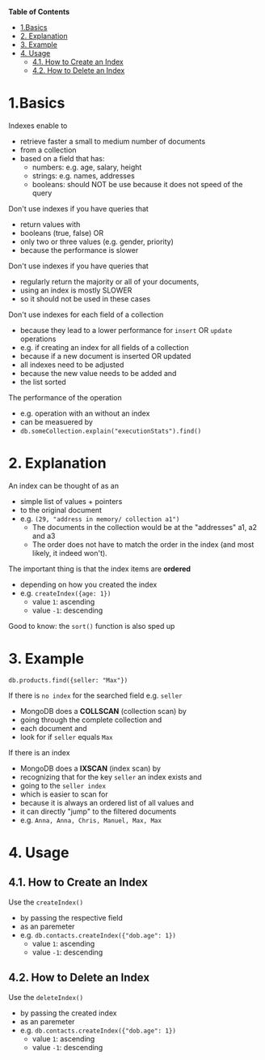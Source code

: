 **Table of Contents**

- [1.Basics](#1basics)
- [2. Explanation](#2-explanation)
- [3. Example](#3-example)
- [4. Usage](#4-usage)
  - [4.1. How to Create an Index](#41-how-to-create-an-index)
  - [4.2. How to Delete an Index](#42-how-to-delete-an-index)

# 1.Basics

Indexes enable to

- retrieve faster a small to medium number of documents
- from a collection
- based on a field that has:
  - numbers: e.g. age, salary, height
  - strings: e.g. names, addresses
  - booleans: should NOT be use because it does not speed of the query

Don't use indexes if you have queries that

- return values with
- booleans (true, false) OR
- only two or three values (e.g. gender, priority)
- because the performance is slower

Don't use indexes if you have queries that

- regularly return the majority or all of your documents,
- using an index is mostly SLOWER
- so it should not be used in these cases

Don't use indexes for each field of a collection

- because they lead to a lower performance for `insert` OR `update` operations
- e.g. if creating an index for all fields of a collection
- because if a new document is inserted OR updated
- all indexes need to be adjusted
- because the new value needs to be added and
- the list sorted

The performance of the operation

- e.g. operation with an without an index
- can be measuered by
- `db.someCollection.explain("executionStats").find()`

# 2. Explanation

An index can be thought of as an

- simple list of values + pointers
- to the original document
- e.g. `(29, "address in memory/ collection a1")`
  - The documents in the collection would be at the "addresses" a1, a2 and a3
  - The order does not have to match the order in the index (and most likely, it indeed won't).

The important thing is that the index items are **ordered**

- depending on how you created the index
- e.g. `createIndex({age: 1})`
  - value `1`: ascending
  - value `-1`: descending

Good to know: the `sort()` function is also sped up

# 3. Example

`db.products.find({seller: "Max"})`

If there is `no index` for the searched field e.g. `seller`

- MongoDB does a **COLLSCAN** (collection scan) by
- going through the complete collection and
- each document and
- look for if `seller` equals `Max`

If there is an index

- MongoDB does a **IXSCAN** (index scan) by
- recognizing that for the key `seller` an index exists and
- going to the `seller index`
- which is easier to scan for
- because it is always an ordered list of all values and
- it can directly "jump" to the filtered documents
- e.g. `Anna, Anna, Chris, Manuel, Max, Max`

# 4. Usage

## 4.1. How to Create an Index

Use the `createIndex()`

- by passing the respective field
- as an paremeter
- e.g. `db.contacts.createIndex({"dob.age": 1})`
  - value `1`: ascending
  - value `-1`: descending

## 4.2. How to Delete an Index

Use the `deleteIndex()`

- by passing the created index
- as an paremeter
- e.g. `db.contacts.createIndex({"dob.age": 1})`
  - value `1`: ascending
  - value `-1`: descending
